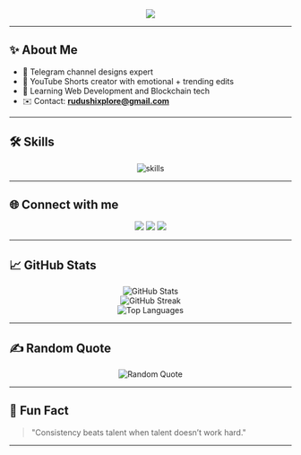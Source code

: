 <!-- Profile Header -->
<div align="center">
  <img src="https://capsule-render.vercel.app/api?type=waving&color=00C9A7&height=200&section=header&text=Maria%20Rudushi&fontSize=40&fontAlignY=35&desc=Creative%20Designer%20|%20YouTube%20Creator%20|%20Crypto%20Enthusiast&descAlignY=60&descAlign=50" />
</div>

---

## ✨ About Me
- 🎨 Telegram channel designs expert
- 🎥 YouTube Shorts creator with emotional + trending edits
- 🌱 Learning Web Development and Blockchain tech
- ✉️ Contact: **rudushixplore@gmail.com**

---

## 🛠️ Skills
<p align="center">
  <img src="https://skillicons.dev/icons?i=capcut,canva,html,css,js,figma" alt="skills" />
</p>

---

## 🌐 Connect with me
<p align="center">
  <a href="https://t.me/ScriptsChats" target="_blank"><img src="https://img.shields.io/badge/Telegram-0088CC?style=for-the-badge&logo=telegram&logoColor=white" /></a>
  <a href="https://youtube.com/@rudushixplore" target="_blank"><img src="https://img.shields.io/badge/YouTube-FF0000?style=for-the-badge&logo=youtube&logoColor=white" /></a>
  <a href="mailto:rudushixplore@gmail.com" target="_blank"><img src="https://img.shields.io/badge/Gmail-D14836?style=for-the-badge&logo=gmail&logoColor=white" /></a>
</p>

---

## 📈 GitHub Stats
<p align="center">
  <img src="https://github-readme-stats.vercel.app/api?username=rudushi-xplore&show_icons=true&theme=tokyonight" alt="GitHub Stats" />
  <br/>
  <img src="https://github-readme-streak-stats.herokuapp.com/?user=rudushi-xplore&theme=tokyonight" alt="GitHub Streak" />
  <br/>
  <img src="https://github-readme-stats.vercel.app/api/top-langs/?username=rudushi-xplore&layout=compact&theme=tokyonight" alt="Top Languages" />
</p>

---

## ✍️ Random Quote
<p align="center">
  <img src="https://quotes-github-readme.vercel.app/api?type=horizontal&theme=radical" alt="Random Quote" />
</p>

---

## 🎯 Fun Fact
> "Consistency beats talent when talent doesn’t work hard."

---
